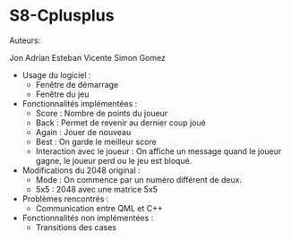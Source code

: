 # S8-Cplusplus
Auteurs:

Jon Adrian Esteban
Vicente Simon Gomez


- Usage du logiciel :
  - Fenêtre de démarrage 
  - Fenêtre du jeu
- Fonctionnalités implémentées :
  -	Score : Nombre de points du joueur
  -	Back : Permet de revenir au dernier coup joué
  -	Again : Jouer de nouveau
  -	Best : On garde le meilleur score
  -	Interaction avec le joueur : On affiche un message quand le joueur gagne, le joueur perd ou le jeu est bloqué.
- Modifications du 2048 original :
  -	Mode : On commence par un numéro différent de deux.
  -	5x5 : 2048 avec une matrice 5x5 
- Problèmes rencontrés :
  - Communication entre QML et C++
- Fonctionnalités non implémentées :
  - Transitions des cases 
